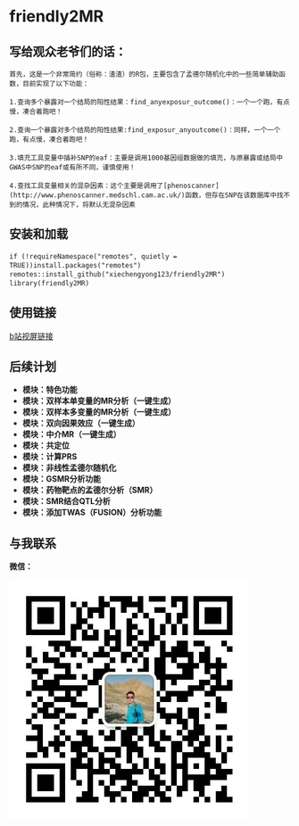 # friendly2MR

## **写给观众老爷们的话：**

    首先，这是一个非常简约（俗称：渣渣）的R包，主要包含了孟德尔随机化中的一些简单辅助函数，目前实现了以下功能：

    1.查询多个暴露对一个结局的阳性结果：find_anyexposur_outcome()：一个一个跑，有点慢，凑合着跑吧！

    2.查询一个暴露对多个结局的阳性结果:find_exposur_anyoutcome()：同样，一个一个跑，有点慢，凑合着跑吧！

    3.填充工具变量中插补SNP的eaf：主要是调用1000基因组数据做的填充，与原暴露或结局中GWAS中SNP的eaf或有所不同，谨慎使用！

    4.查找工具变量相关的混杂因素：这个主要是调用了[phenoscanner](http://www.phenoscanner.medschl.cam.ac.uk/)函数，但存在SNP在该数据库中找不到的情况，此种情况下，将默认无混杂因素

## 安装和加载

```
if (!requireNamespace("remotes", quietly = TRUE))install.packages("remotes")
remotes::install_github("xiechengyong123/friendly2MR")
library(friendly2MR)
```


## 使用链接

[b站视屏链接](https://www.bilibili.com/video/BV1Lk4y1h7j8/?spm_id_from=333.999.0.0&vd_source=559aa6843f51710f9b5e95a85661a0f3)

## 后续计划

* **模块：特色功能**
* **模块：双样本单变量的MR分析（一键生成）**
* **模块：双样本多变量的MR分析（一键生成）**
* **模块：双向因果效应（一键生成）**
* **模块：中介MR（一键生成）**
* **模块：共定位**
* **模块：计算PRS**
* **模块：非线性孟德尔随机化**
* **模块：GSMR分析功能**
* **模块：药物靶点的孟德尔分析（SMR）**
* **模块：SMR结合QTL分析**
* **模块：添加TWAS（FUSION）分析功能**

## 与我联系

**微信：**

![1679155331649](https://github.com/xiechengyong123/friendly2MR/blob/main/%E5%BE%AE%E4%BF%A1%E5%9B%BE%E7%89%87_20230319000148.jpg)
